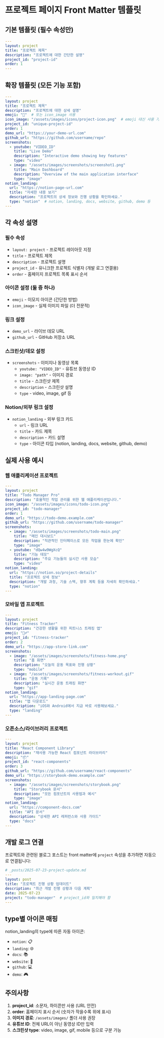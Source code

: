 # 프로젝트 페이지 Front Matter 템플릿

## 기본 템플릿 (필수 속성만)
```yaml
---
layout: project
title: "프로젝트 제목"
description: "프로젝트에 대한 간단한 설명"
project_id: "project-id"
order: 1
---
```

## 확장 템플릿 (모든 기능 포함)
```yaml
---
layout: project
title: "프로젝트 제목"
description: "프로젝트에 대한 상세 설명"
emoji: "💼"  # 또는 icon_image 사용
icon_image: "/assets/images/icons/project-icon.png"  # emoji 대신 사용 가능
project_id: "unique-project-id"
order: 1
demo_url: "https://your-demo-url.com"
github_url: "https://github.com/username/repo"
screenshots:
  - youtube: "VIDEO_ID"
    title: "Live Demo"
    description: "Interactive demo showing key features"
    type: "video"
  - image: "/assets/images/screenshots/screenshot1.png"
    title: "Main Dashboard"
    description: "Overview of the main application interface"
    type: "image"
notion_landing:
  url: "https://notion-page-url.com"
  title: "자세한 내용 보기"
  description: "프로젝트의 상세 정보와 진행 상황을 확인하세요."
  type: "notion"  # notion, landing, docs, website, github, demo 등
---
```

## 각 속성 설명

### 필수 속성
- `layout: project` - 프로젝트 레이아웃 지정
- `title` - 프로젝트 제목
- `description` - 프로젝트 설명
- `project_id` - 유니크한 프로젝트 식별자 (개발 로그 연결용)
- `order` - 홈페이지 프로젝트 목록 표시 순서

### 아이콘 설정 (둘 중 하나)
- `emoji` - 이모지 아이콘 (간단한 방법)
- `icon_image` - 실제 이미지 파일 (더 전문적)

### 링크 설정
- `demo_url` - 라이브 데모 URL
- `github_url` - GitHub 저장소 URL

### 스크린샷/데모 설정
- `screenshots` - 이미지나 동영상 목록
  - `youtube: "VIDEO_ID"` - 유튜브 동영상 ID
  - `image: "path"` - 이미지 경로
  - `title` - 스크린샷 제목
  - `description` - 스크린샷 설명
  - `type` - video, image, gif 등

### Notion/외부 링크 설정
- `notion_landing` - 외부 링크 카드
  - `url` - 링크 URL
  - `title` - 카드 제목
  - `description` - 카드 설명
  - `type` - 아이콘 타입 (notion, landing, docs, website, github, demo)

## 실제 사용 예시

### 웹 애플리케이션 프로젝트
```yaml
---
layout: project
title: "Todo Manager Pro"
description: "효율적인 작업 관리를 위한 웹 애플리케이션입니다."
icon_image: "/assets/images/icons/todo-icon.png"
project_id: "todo-manager"
order: 1
demo_url: "https://todo-demo.example.com"
github_url: "https://github.com/username/todo-manager"
screenshots:
  - image: "/assets/images/screenshots/todo-main.png"
    title: "메인 대시보드"
    description: "직관적인 인터페이스로 모든 작업을 한눈에 확인"
    type: "image"
  - youtube: "dQw4w9WgXcQ"
    title: "기능 데모"
    description: "주요 기능들의 실시간 사용 모습"
    type: "video"
notion_landing:
  url: "https://notion.so/project-details"
  title: "프로젝트 상세 정보"
  description: "개발 과정, 기술 스택, 향후 계획 등을 자세히 확인하세요."
  type: "notion"
---
```

### 모바일 앱 프로젝트  
```yaml
---
layout: project
title: "Fitness Tracker"
description: "건강한 생활을 위한 피트니스 트래킹 앱"
emoji: "🏃‍♂️"
project_id: "fitness-tracker"
order: 2
demo_url: "https://app-store-link.com"
screenshots:
  - image: "/assets/images/screenshots/fitness-home.png"
    title: "홈 화면"
    description: "오늘의 운동 목표와 진행 상황"
    type: "mobile"
  - image: "/assets/images/screenshots/fitness-workout.gif"
    title: "운동 기록"
    description: "실시간 운동 트래킹 화면"
    type: "gif"
notion_landing:
  url: "https://app-landing-page.com"
  title: "앱 다운로드"
  description: "iOS와 Android에서 지금 바로 사용해보세요."
  type: "landing"
---
```

### 오픈소스/라이브러리 프로젝트
```yaml
---
layout: project
title: "React Component Library"
description: "재사용 가능한 React 컴포넌트 라이브러리"
emoji: "📦"
project_id: "react-components"
order: 3
github_url: "https://github.com/username/react-components"
demo_url: "https://storybook-demo.example.com"
screenshots:
  - image: "/assets/images/screenshots/storybook.png"
    title: "Storybook 문서"
    description: "모든 컴포넌트의 사용법과 예시"
    type: "image"
notion_landing:
  url: "https://component-docs.com"
  title: "API 문서"
  description: "상세한 API 레퍼런스와 사용 가이드"
  type: "docs"
---
```

## 개발 로그 연결

프로젝트와 관련된 블로그 포스트는 front matter에 `project` 속성을 추가하면 자동으로 연결됩니다:

```yaml
# _posts/2025-07-23-project-update.md
---
layout: post
title: "프로젝트 진행 상황 업데이트"
description: "최근 개발 진행 상황과 다음 계획"
date: 2025-07-23
project: "todo-manager"  # project_id와 일치해야 함
---
```

## type별 아이콘 매핑

notion_landing의 type에 따른 자동 아이콘:
- `notion`: 📋
- `landing`: 🌐
- `docs`: 📚
- `website`: 🔗
- `github`: 💻
- `demo`: 🎮

## 주의사항

1. **project_id**: 소문자, 하이픈만 사용 (URL 안전)
2. **order**: 홈페이지 표시 순서 (숫자가 작을수록 위에 표시)
3. **이미지 경로**: `/assets/images/` 폴더 사용 권장
4. **유튜브 ID**: 전체 URL이 아닌 동영상 ID만 입력
5. **스크린샷 type**: video, image, gif, mobile 등으로 구분 가능
